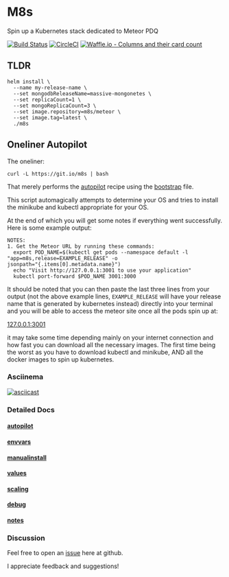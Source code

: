 # M8s

Spin up a Kubernetes stack dedicated to Meteor PDQ

[![Build Status](https://travis-ci.org/joshuacox/m8s.svg?branch=master)](https://travis-ci.org/joshuacox/m8s)
[![CircleCI](https://circleci.com/gh/joshuacox/m8s/tree/master.svg?style=svg)](https://circleci.com/gh/joshuacox/m8s/tree/master)
[![Waffle.io - Columns and their card count](https://badge.waffle.io/joshuacox/m8s.svg?columns=all)](https://waffle.io/joshuacox/m8s)

## TLDR

```
helm install \
  --name my-release-name \
  --set mongodbReleaseName=massive-mongonetes \
  --set replicaCount=1 \
  --set mongoReplicaCount=3 \
  --set image.repository=m8s/meteor \
  --set image.tag=latest \
  ./m8s
```

## Oneliner Autopilot

The oneliner:
```
curl -L https://git.io/m8s | bash
```

That merely performs the
[autopilot](./autopilot.md)
recipe using the
[bootstrap](https://github.com/joshuacox/m8s/blob/master/bootstrap) file.

This script automagically attempts to determine your OS and tries to
install the minikube and kubectl appropriate for your OS.

At the end of which you will get some notes if everything went
successfully.  Here is some example output:

```
NOTES:
1. Get the Meteor URL by running these commands:
  export POD_NAME=$(kubectl get pods --namespace default -l
"app=m8s,release=EXAMPLE_RELEASE" -o
jsonpath="{.items[0].metadata.name}")
  echo "Visit http://127.0.0.1:3001 to use your application"
  kubectl port-forward $POD_NAME 3001:3000
```

It should be noted that you can then paste the last three lines from
your output (not the above example lines, `EXAMPLE_RELEASE` will have your
release name that is generated by kubernetes instead)
directly into your terminal and you will be able to access the meteor
site once all the pods spin up at:

[127.0.0.1:3001](http://127.0.0.1:3001)

it may take some time depending mainly on your internet connection and
how fast you can download all the necessary images.  The first time
being the worst as you have to download kubectl and minikube, AND all
the docker images to spin up kubernetes.

### Asciinema

[![asciicast](https://asciinema.org/a/qKtakcqwuUEgJTA9CBj4tRUxW.png)](https://asciinema.org/a/qKtakcqwuUEgJTA9CBj4tRUxW)

### Detailed Docs

#### [autopilot](./autopilot.md)

#### [envvars](./envvars.md)

#### [manualinstall](./manualinstall.md)

#### [values](./values.md)

#### [scaling](./scaling.md)

#### [debug](./debug.md)

#### [notes](./notes.md)

### Discussion

Feel free to open an
[issue](https://github.com/joshuacox/m8s/issues)
here at github.

I appreciate feedback and suggestions!

